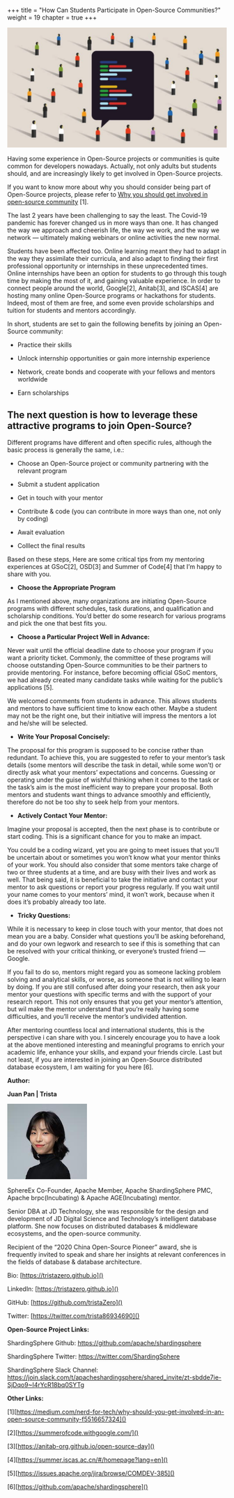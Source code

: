+++
title = "How Can Students Participate in Open-Source Communities?"
weight = 19
chapter = true
+++

![](../../static/img/Blog_19_img_1_community.png)

Having some experience in Open-Source projects or communities is quite common for developers nowadays. Actually, not only adults but students should, and are increasingly likely to get involved in Open-Source projects.

If you want to know more about why you should consider being part of Open-Source projects, please refer to [Why you should get involved in open-source community](https://medium.com/nerd-for-tech/why-should-you-get-involved-in-an-open-source-community-f5516657324) [1].

The last 2 years have been challenging to say the least. The Covid-19 pandemic has forever changed us in more ways than one. It has changed the way we approach and cheerish life, the way we work, and the way we network — ultimately making webinars or online activities the new normal.

Students have been affected too. Online learning meant they had to adapt in the way they assimilate their curricula, and also adapt to finding their first professional opportunity or internships in these unprecedented times. Online internships have been an option for students to go through this tough time by making the most of it, and gaining valuable experience. In order to connect people around the world, Google[2], Anitab[3], and ISCAS[4] are hosting many online Open-Source programs or hackathons for students. Indeed, most of them are free, and some even provide scholarships and tuition for students and mentors accordingly.

In short, students are set to gain the following benefits by joining an Open-Source community:

- Practice their skills

- Unlock internship opportunities or gain more internship experience

- Network, create bonds and cooperate with your fellows and mentors worldwide

- Earn scholarships

## The next question is how to leverage these attractive programs to join Open-Source?

Different programs have different and often specific rules, although the basic process is generally the same, i.e.:

- Choose an Open-Source project or community partnering with the relevant program

- Submit a student application

- Get in touch with your mentor

- Contribute & code (you can contribute in more ways than one, not only by coding)

- Await evaluation

- Colllect the final results

Based on these steps, Here are some critical tips from my mentoring experiences at GSoC[2], OSD[3] and Summer of Code[4] that I’m happy to share with you.

* **Choose the Appropriate Program**

As I mentioned above, many organizations are initiating Open-Source programs with different schedules, task durations, and qualification and scholarship conditions. You’d better do some research for various programs and pick the one that best fits you.

* **Choose a Particular Project Well in Advance:**

Never wait until the official deadline date to choose your program if you want a priority ticket. Commonly, the committee of these programs will choose outstanding Open-Source communities to be their partners to provide mentoring. For instance, before becoming official GSoC mentors, we had already created many candidate tasks while waiting for the public’s applications [5].

We welcomed comments from students in advance. This allows students and mentors to have sufficient time to know each other. Maybe a student may not be the right one, but their initiative will impress the mentors a lot and he/she will be selected.

* **Write Your Proposal Concisely:**

The proposal for this program is supposed to be concise rather than redundant. To achieve this, you are suggested to refer to your mentor’s task details (some mentors will describe the task in detail, while some won’t) or directly ask what your mentors’ expectations and concerns. Guessing or operating under the guise of wishful thinking when it comes to the task or the task’s aim is the most inefficient way to prepare your proposal. Both mentors and students want things to advance smoothly and efficiently, therefore do not be too shy to seek help from your mentors.

* **Actively Contact Your Mentor:**

Imagine your proposal is accepted, then the next phase is to contribute or start coding. This is a significant chance for you to make an impact.

You could be a coding wizard, yet you are going to meet issues that you’ll be uncertain about or sometimes you won’t know what your mentor thinks of your work. You should also consider that some mentors take charge of two or three students at a time, and are busy with their lives and work as well. That being said, it is beneficial to take the initiative and contact your mentor to ask questions or report your progress regularly. If you wait until your name comes to your mentors’ mind, it won’t work, because when it does it’s probably already too late.

* **Tricky Questions:**

While it is necessary to keep in close touch with your mentor, that does not mean you are a baby. Consider what questions you’ll be asking beforehand, and do your own legwork and research to see if this is something that can be resolved with your critical thinking, or everyone’s trusted friend — Google.

If you fail to do so, mentors might regard you as someone lacking problem solving and analytical skills, or worse, as someone that is not willing to learn by doing. If you are still confused after doing your research, then ask your mentor your questions with specific terms and with the support of your research report. This not only ensures that you get your mentor’s attention, but wil make the mentor understand that you’re really having some difficulties, and you’ll receive the mentor’s undivided attention.

After mentoring countless local and international students, this is the perspective i can share with you. I sincerely encourage you to have a look at the above mentioned interesting and meaningful programs to enrich your academic life, enhance your skills, and expand your friends circle. Last but not least, if you are interested in joining an Open-Source distributed database ecosystem, I am waiting for you here [6].

**Author:**

**Juan Pan | Trista**

![](../../static/img/Blog_19_img_2_Pan_Juan_Photo.jpg)

SphereEx Co-Founder, Apache Member, Apache ShardingSphere PMC, Apache brpc(Incubating) & Apache AGE(Incubating) mentor.

Senior DBA at JD Technology, she was responsible for the design and development of JD Digital Science and Technology’s intelligent database platform. She now focuses on distributed databases & middleware ecosystems, and the open-source community.

Recipient of the “2020 China Open-Source Pioneer” award, she is frequently invited to speak and share her insights at relevant conferences in the fields of database & database architecture.

Bio: [https://tristazero.github.io]()

LinkedIn: [https://tristazero.github.io]()

GitHub: [https://github.com/tristaZero]()

Twitter: [https://twitter.com/trista86934690]()

**Open-Source Project Links:**

ShardingSphere Github: [https://github.com/apache/shardingsphere
]()

ShardingSphere Twitter: [https://twitter.com/ShardingSphere
]() 

ShardingSphere Slack Channel: [https://join.slack.com/t/apacheshardingsphere/shared_invite/zt-sbdde7ie-SjDqo9~I4rYcR18bq0SYTg
]()

**Other Links:**

  [1][https://medium.com/nerd-for-tech/why-should-you-get-involved-in-an-open-source-community-f5516657324]() 
  
  [2][https://summerofcode.withgoogle.com/]()
  
  [3][https://anitab-org.github.io/open-source-day]()
  
  [4][https://summer.iscas.ac.cn/#/homepage?lang=en]()
  
  [5][https://issues.apache.org/jira/browse/COMDEV-385]()
  
  [6][https://github.com/apache/shardingsphere]()
  
